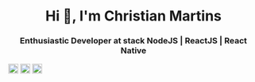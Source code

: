 <h1 align="center">Hi 👋, I'm Christian Martins</h1>
<h3 align="center">Enthusiastic Developer at stack NodeJS | ReactJS | React Native</h3>
<p>
<a href="https://twitter.com/@chri37ian" target="blank"><img align="center" src="https://cdn.jsdelivr.net/npm/simple-icons@3.0.1/icons/twitter.svg" alt="@chri37ian" height="20" width="20" /></a>
<a href="https://linkedin.com/in/chrmartins" target="blank"><img align="center" src="https://cdn.jsdelivr.net/npm/simple-icons@3.0.1/icons/linkedin.svg" alt="chrmartins" height="20" width="20" /></a>
<a href="https://instagram.com/chrmartins" target="blank"><img align="center" src="https://cdn.jsdelivr.net/npm/simple-icons@3.0.1/icons/instagram.svg" alt="chrmartins" height="20" width="20" /></a>
</p>
<!--
**chrmartins/chrmartins** is a ✨ _special_ ✨ repository because its `README.md` (this file) appears on your GitHub profile.

Here are some ideas to get you started:

- 🔭 I’m currently working on ...
- 🌱 I’m currently learning ...
- 👯 I’m looking to collaborate on ...
- 🤔 I’m looking for help with ...
- 💬 Ask me about ...
- 📫 How to reach me: ...
- 😄 Pronouns: ...
- ⚡ Fun fact: ...
-->
